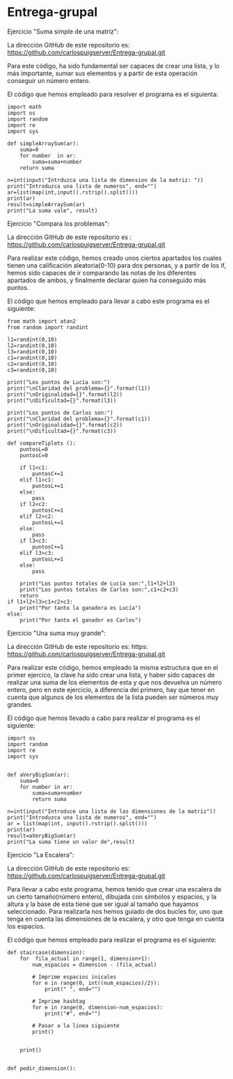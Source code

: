 # Entrega-grupal

Ejercicio "Suma simple de una matriz":

La dirección GitHub de este repositorio es: https://github.com/carlospuigserver/Entrega-grupal.git

Para este código, ha sido fundamental ser capaces de crear una lista, y lo más importante, sumar sus elementos y a partir de esta operación conseguir un número entero.

El código que hemos empleado para resolver el programa es el siguienta:
```
import math
import os
import random
import re
import sys

def simpleArraySum(ar):
    suma=0
    for number  in ar:
        suma=suma+number
    return suma

n=int(input("Intrduzca una lista de dimension de la matriz: "))
print("Introduzca una lista de numeros", end="")
ar=list(map(int,input().rstrip().split()))
print(ar)
result=simpleArraySum(ar)
print("La suma vale", result)
```





Ejercicio "Compara los problemas":

La dirección GitHub de este repositorio es : https://github.com/carlospuigserver/Entrega-grupal.git

Para realizar este código, hemos creado unos ciertos apartados los cuales tienen una calificación aleatoria(0-10) para dos personas, y a partir de los if, hemos sido capaces de ir comparando las notas de los diferentes apartados de ambos, y finalmente declarar quien ha conseguido más puntos.

El código que hemos empleado para llevar a cabo este programa es el siguiente:
```
from math import atan2
from random import randint

l1=randint(0,10)
l2=randint(0,10)
l3=randint(0,10)
c1=randint(0,10)
c2=randint(0,10)
c3=randint(0,10)

print("Los puntos de Lucía son:")
print("\nClaridad del problema={}".format(l1))
print("\nOriginalidad={}".format(l2))
print("\nDificultad={}".format(l3))

print("Los puntos de Carlos son:")
print("\nClaridad del problema={}".format(c1))
print("\nOriginalidad={}".format(c2))
print("\nDificultad={}".format(c3))

def compareTiplets ():
    puntosL=0
    puntosC=0

    if l1<c1:
        puntosC+=1
    elif l1>c1:
        puntosL+=1
    else:
        pass
    if l2<c2:
        puntosC+=1
    elif l2>c2:
        puntosL+=1
    else:
        pass
    if l3<c3:
        puntosC+=1
    elif l3>c3:
        puntosL+=1
    else:
        pass
    
    print("Los puntos totales de Lucía son:",l1+l2+l3)
    print("Los puntos totales de Carlos son:",c1+c2+c3)
    return
if l1+l2+l3>c1+c2+c3:
    print("Por tanto la ganadora es Lucía")
else:
    print("Por tanto el ganador es Carlos")
```



Ejercicio "Una suma muy grande":

La dirección GitHub de este repositorio es: https: https://github.com/carlospuigserver/Entrega-grupal.git

Para realizar este código, hemos empleado la misma estructura que en el primer ejercico, la clave ha sido crear una lista, y haber sido capaces de realizar una suma de los elementos de esta y que nos devuelva un número entero, pero en este ejercicio, a diferencia del primero, hay que tener en cuenta que algunos de los elementos de la lista pueden ser números muy grandes.

El código que hemos llevado a cabo para realizar el programa es el siguiente:

```import math
import os
import random
import re
import sys


def aVeryBigSum(ar):
    suma=0
    for number in ar:
        suma=suma+number
        return suma

n=int(input("Introduce una lista de las dimensiones de la matriz"))
print("Introduzca una lista de numeros", end="")
ar = list(map(int, input().rstrip().split()))
print(ar)
result=aVeryBigSum(ar)
print("La suma tiene un valor de",result)
```



Ejercicio "La Escalera":

La dirección GitHub de este repositorio es: https://github.com/carlospuigserver/Entrega-grupal.git

Para llevar a cabo este programa, hemos tenido que crear una escalera de un cierto tamaño(número entero), dibujada con símbolos y espacios, y la altura y la base de esta tiene que ser igual al tamaño que hayamos seleccionado. Para realizarla nos hemos guiado de dos bucles for, uno que tenga en cuenta las dimensiones de la escalera, y otro que tenga en cuenta los espacios.


El código que hemos empleado para realizar el programa es el siguiente:

```
def staircase(dimension):
    for  fila_actual in range(1, dimension+1):
        num_espacios = dimension - (fila_actual)

        # Imprime espacios inicales
        for e in range(0, int((num_espacios)/2)):
            print(" ", end="")

        # Imprime hashtag
        for e in range(0, dimension-num_espacios):
            print("#", end="")

        # Pasar a la linea siguiente
        print()


    print()


def pedir_dimension():
```
